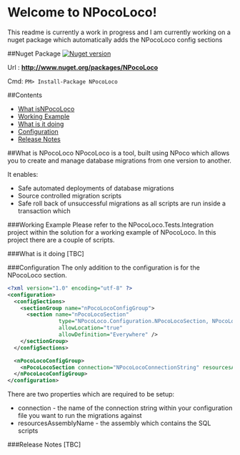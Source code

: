 Welcome to NPocoLoco!
===================

This readme is currently a work in progress and I am currently working on a nuget package which automatically adds the NPocoLoco config sections

##Nuget Package
[![Nuget version](https://badge.fury.io/nu/NPocoLoco.svg)](http://badge.fury.io/nu/NPocoLoco)

Url : **http://www.nuget.org/packages/NPocoLoco**

Cmd: ```PM> Install-Package NPocoLoco```

##Contents
* [What isNPocoLoco](#what-is-npocoloco)
* [Working Example](#working-example)
* [What is it doing](#what-is-it-doing)
* [Configuration](#configuration)
* [Release Notes](#release-notes)

##What is NPocoLoco
NPocoLoco is a tool, built using NPoco which allows you to create and manage database migrations from one version to another. 

It enables:
* Safe automated deployments of database migrations
* Source controlled migration scripts
* Safe roll back of unsuccessful migrations as all scripts are run inside a transaction which 

###Working Example
Please refer to the NPocoLoco.Tests.Integration project within the solution for a working example of NPocoLoco. In this project there are a couple of scripts.

###What is it doing
[TBC]

###Configuration
The only addition to the configuration is for the NPocoLoco section.

```XML
<?xml version="1.0" encoding="utf-8" ?>
<configuration>
  <configSections>
    <sectionGroup name="nPocoLocoConfigGroup">
      <section name="nPocoLocoSection"
                type="NPocoLoco.Configuration.NPocoLocoSection, NPocoLoco"
                allowLocation="true"
                allowDefinition="Everywhere" />
    </sectionGroup>
  </configSections>

  <nPocoLocoConfigGroup>
    <nPocoLocoSection connection="NPocoLocoConnectionString" resourcesAssemblyName="NPocoLoco.Tests.Unit"/>
  </nPocoLocoConfigGroup>
</configuration>
```

There are two properties which are required to be setup:
* connection - the name of the connection string within your configuration file you want to run the migrations against
* resourcesAssemblyName - the assembly which contains the SQL scripts

###Release Notes
[TBC]
